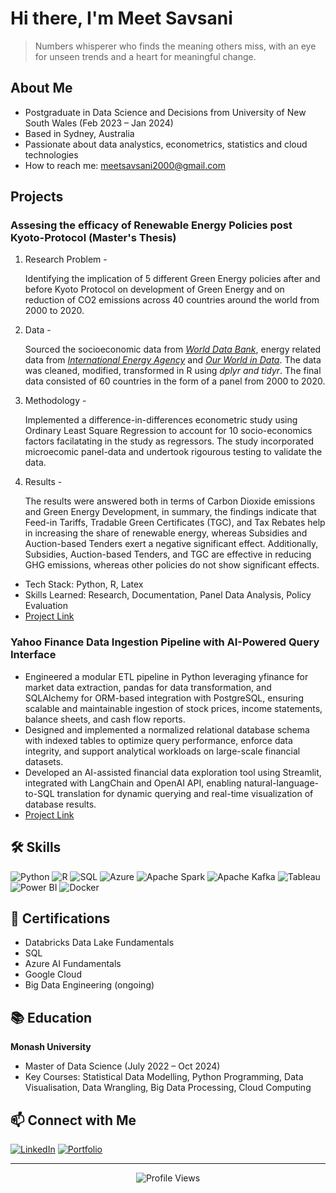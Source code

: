 # Hi there, I'm Meet Savsani

> Numbers whisperer who finds the meaning others miss, with an eye for unseen trends and a heart for meaningful change.

## About Me

- Postgraduate in Data Science and Decisions from University of New South Wales (Feb 2023 – Jan 2024)
- Based in Sydney, Australia
- Passionate about data analystics, econometrics, statistics and cloud technologies
- How to reach me: meetsavsani2000@gmail.com

## Projects

### Assesing the efficacy of Renewable Energy Policies post Kyoto-Protocol (Master's Thesis)

1. Research Problem -

   Identifying the implication of 5 different Green Energy policies after and before Kyoto Protocol on development of Green Energy and on reduction of CO2   emissions across 40 countries around the world from 2000 to 2020.

2. Data -

   Sourced the socioeconomic data from *[World Data Bank](https://databank.worldbank.org/)*, energy related data from *[International Energy Agency](https://www.iea.org/)* and *[Our World in Data](https://ourworldindata.org/)*. The data was cleaned, modified, transformed in R using *dplyr and tidyr*. The final data consisted of 60 countries in the form of a panel from 2000 to 2020.

3. Methodology -

   Implemented a difference-in-differences econometric study using Ordinary Least Square Regression to account for 10 socio-economics factors facilatating in the study as regressors. The study incorporated microecomic panel-data and undertook rigourous testing to validate the data.

4. Results -
   
     The results were answered both in terms of Carbon Dioxide emissions and Green Energy Development, in summary, the findings indicate that Feed-in Tariffs, Tradable Green Certificates (TGC), and Tax Rebates help in increasing the share of renewable energy, whereas Subsidies and Auction-based Tenders exert a negative significant effect. Additionally, Subsidies, Auction-based Tenders, and TGC are effective in reducing GHG emissions, whereas other policies do not show significant effects.

- Tech Stack: Python, R, Latex
- Skills Learned: Research, Documentation, Panel Data Analysis, Policy Evaluation
- [Project Link](https://drive.google.com/file/d/1fltZsmNXezoYii_hX90BM2VPkl_mtb8J/view)

### Yahoo Finance Data Ingestion Pipeline with AI-Powered Query Interface

- Engineered a modular ETL pipeline in Python leveraging yfinance for market data extraction, pandas for data transformation, and SQLAlchemy for ORM-based integration with PostgreSQL, ensuring scalable and maintainable ingestion of stock prices, income statements, balance sheets, and cash flow reports.
- Designed and implemented a normalized relational database schema with indexed tables to optimize query performance, enforce data integrity, and support analytical workloads on large-scale financial datasets.
- Developed an AI-assisted financial data exploration tool using Streamlit, integrated with LangChain and OpenAI API, enabling natural-language-to-SQL translation for dynamic querying and real-time visualization of database results.
- [Project Link](https://github.com/smaach/yahoo-finance-data-ingestion)


## 🛠 Skills

![Python](https://img.shields.io/badge/-Python-3776AB?style=flat-square&logo=python&logoColor=white)
![R](https://img.shields.io/badge/-R-276DC3?style=flat-square&logo=r&logoColor=white)
![SQL](https://img.shields.io/badge/-SQL-4479A1?style=flat-square&logo=mysql&logoColor=white)
![Azure](https://img.shields.io/badge/-Azure-0089D6?style=flat-square&logo=microsoft-azure&logoColor=white)
![Apache Spark](https://img.shields.io/badge/-Apache%20Spark-E25A1C?style=flat-square&logo=apache-spark&logoColor=white)
![Apache Kafka](https://img.shields.io/badge/-Apache%20Kafka-231F20?style=flat-square&logo=apache-kafka&logoColor=white)
![Tableau](https://img.shields.io/badge/-Tableau-E97627?style=flat-square&logo=tableau&logoColor=white)
![Power BI](https://img.shields.io/badge/-Power%20BI-F2C811?style=flat-square&logo=power-bi&logoColor=black)
![Docker](https://img.shields.io/badge/-Docker-2496ED?style=flat-square&logo=docker&logoColor=white)

## 📜 Certifications

- Databricks Data Lake Fundamentals
- SQL
- Azure AI Fundamentals
- Google Cloud
- Big Data Engineering (ongoing)


## 📚 Education

**Monash University**
- Master of Data Science (July 2022 – Oct 2024)
- Key Courses: Statistical Data Modelling, Python Programming, Data Visualisation, Data Wrangling, Big Data Processing, Cloud Computing

## 📫 Connect with Me

[![LinkedIn](https://img.shields.io/badge/LinkedIn-0077B5?style=for-the-badge&logo=linkedin&logoColor=white)](https://www.linkedin.com/in/vrajnena/)
[![Portfolio](https://img.shields.io/badge/Portfolio-1f425f?style=for-the-badge&logo=website&logoColor=white)](https://vnen0001.github.io/vrajnena.github.io/)

---

<div align="center">
  <img src="https://komarev.com/ghpvc/?username=vrajnena&style=flat-square&color=blue" alt="Profile Views"/>
</div>
